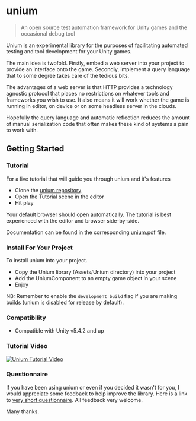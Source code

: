 
# unium
> An open source test automation framework for Unity games and the occasional debug tool

Unium is an experimental library for the purposes of facilitating automated testing and tool development for your Unity games.

The main idea is twofold. Firstly, embed a web server into your project to provide an interface onto the game. Secondly, implement a query language that to some degree takes care of the tedious bits.

The advantages of a web server is that HTTP provides a technology agnostic protocol that places no restrictions on whatever tools and frameworks you wish to use. It also means it will work whether the game is running in editor, on device or on some headless server in the clouds.

Hopefully the query language and automatic reflection reduces the amount of manual serialization code that often makes these kind of systems a pain to work with.


## Getting Started

### Tutorial

For a live tutorial that will guide you through unium and it's features

* Clone the [unium repository](https://github.com/gwaredd/unium/)
* Open the Tutorial scene in the editor
* Hit play

Your default browser should open automatically. The tutorial is best experienced with the editor and browser side-by-side. 

Documentation can be found in the corresponding [unium.pdf](https://github.com/gwaredd/unium/blob/master/unium.pdf) file. 


### Install For Your Project

To install unium into your project.

* Copy the Unium library (Assets/Unium directory) into your project
* Add the UniumComponent to an empty game object in your scene
* Enjoy

NB: Remember to enable the `development build` flag if you are making builds (unium is disabled for release by default).


### Compatibility

* Compatible with Unity v5.4.2 and up

### Tutorial Video

[![Unium Tutorial Video](http://img.youtube.com/vi/7mTaPr2oaG4/0.jpg)](http://www.youtube.com/watch?v=7mTaPr2oaG4 "Unium Tutorial Video")

### Questionnaire

If you have been using unium or even if you decided it wasn't for you, I would appreciate some feedback to help improve the library. Here is a link to [very short questionnaire](https://goo.gl/forms/QWmYpOaKE1YpU1LL2). All feedback very welcome.

Many thanks.

